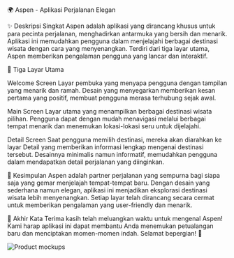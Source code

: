 🌍 Aspen - Aplikasi Perjalanan Elegan

✨ Deskripsi Singkat Aspen adalah aplikasi yang dirancang khusus untuk para pecinta perjalanan, menghadirkan antarmuka yang bersih dan menarik. Aplikasi ini memudahkan pengguna dalam menjelajahi berbagai destinasi wisata dengan cara yang menyenangkan. Terdiri dari tiga layar utama, Aspen memberikan pengalaman pengguna yang lancar dan interaktif.

📱 Tiga Layar Utama

Welcome Screen
Layar pembuka yang menyapa pengguna dengan tampilan yang menarik dan ramah. Desain yang menyegarkan memberikan kesan pertama yang positif, membuat pengguna merasa terhubung sejak awal.

Main Screen
Layar utama yang menampilkan berbagai destinasi wisata pilihan. Pengguna dapat dengan mudah menavigasi melalui berbagai tempat menarik dan menemukan lokasi-lokasi seru untuk dijelajahi.

Detail Screen
Saat pengguna memilih destinasi, mereka akan diarahkan ke layar Detail yang memberikan informasi lengkap mengenai destinasi tersebut. Desainnya minimalis namun informatif, memudahkan pengguna dalam mendapatkan detail perjalanan yang diinginkan.

📝 Kesimpulan Aspen adalah partner perjalanan yang sempurna bagi siapa saja yang gemar menjelajah tempat-tempat baru. Dengan desain yang sederhana namun elegan, aplikasi ini menjadikan eksplorasi destinasi wisata lebih menyenangkan. Setiap layar telah dirancang secara cermat untuk memberikan pengalaman yang user-friendly dan menarik.

🎊 Akhir Kata Terima kasih telah meluangkan waktu untuk mengenal Aspen! Kami harap aplikasi ini dapat membantu Anda menemukan petualangan baru dan menciptakan momen-momen indah. Selamat bepergian! 🌟


![Product mockups](https://github.com/user-attachments/assets/24a3b308-45e5-4a62-86ce-fe693f6e16f9)
